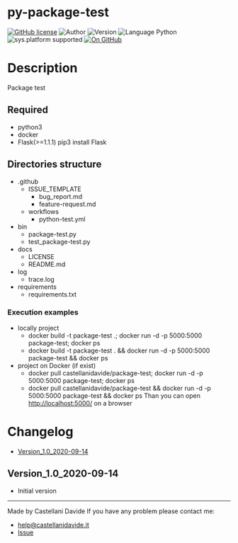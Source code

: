# py-package-test
[![GitHub license](https://img.shields.io/badge/licence-GNU-green?style=flat)](https://github.com/CastellaniDavide/cpp-package-test/blob/master/LICENSE) ![Author](https://img.shields.io/badge/author-Castellani%20Davide-green?style=flat) ![Version](https://img.shields.io/badge/version-v1.0-blue?style=flat) ![Language Python](https://img.shields.io/badge/language-Python-yellowgreen?style=flat) ![sys.platform supported](https://img.shields.io/badge/OS%20platform%20supported-Linux,%20Windows%20&%20Mac%20OS-blue?style=flat) [![On GitHub](https://img.shields.io/badge/on%20GitHub-True-green?style=flat&logo=github)](https://github.com/CastellaniDavide/py-package-test)

# Description
Package test

## Required
 - python3
 - docker
 - Flask(>=1.1.1) pip3 install Flask
 
## Directories structure
 - .github
   - ISSUE_TEMPLATE
     - bug_report.md
     - feature-request.md
   - workflows
     - python-test.yml
 - bin
   - package-test.py
   - test_package-test.py
 - docs
   - LICENSE
   - README.md
 - log
   - trace.log
 - requirements
   - requirements.txt
   
### Execution examples
 - locally project
   - docker build -t package-test .; docker run -d -p 5000:5000 package-test; docker ps
   - docker build -t package-test . && docker run -d -p 5000:5000 package-test && docker ps
 - project on Docker (if exist)
   - docker pull castellanidavide/package-test; docker run -d -p 5000:5000 package-test; docker ps
   - docker pull castellanidavide/package-test && docker run -d -p 5000:5000 package-test && docker ps
Than you can open [http://localhost:5000/](http://localhost:5000/) on a browser
    
# Changelog
 - [Version_1.0_2020-09-14](#Version_10_2020-09-14)

## Version_1.0_2020-09-14
 - Initial version

---
Made by Castellani Davide 
If you have any problem please contact me:
- help@castellanidavide.it
- [Issue](https://github.com/CastellaniDavide/package-test/issues)
